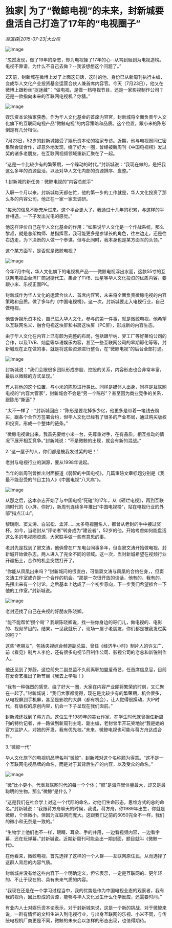 # 独家| 为了“微鲸电视”的未来，封新城要盘活自己打造了17年的“电视圈子”

*郑道森|2015-07-23|大公司*

![Image](http://si1.go2yd.com/get-image/0HsKYNq1Sa0)

“忽然发现，做了19年的杂志，却为电视操了17年的心--从骂到砸到为电视造榜。电视不靠谱，为什么不自己去做？--我该想想这个问题了。”

2天前，封新城在微博上发了上面这句话，这时的他，身份已从新周刊执行主编，变成华人文化产业投资基金运营合伙人兼首席内容官。今天（7月23日），他又在微博上跟粉丝“捉迷藏”：“做电视，是做一档电视节目，还是一家影视制作公司？还是一款指向未来的互联网电视机？你猜。”

![Image](http://si1.go2yd.com/get-image/0HsKYW4Mp3g)

娱乐资本论独家获悉，作为华人文化基金的首席内容官，封新城将全面负责华人文化旗下的互联网电视产品“微鲸电视”的内容策略和品质。这个位置，跟小米的陈彤倒是有几分相似。

7月23日，52岁的封新城接受了娱乐资本论的独家专访。近期，他与电视圈同仁密集聚会谈合作，却意外地发现，绕了好大一圈，曾经被新周刊《中国电视榜》发过奖的诸多老朋友，在互联网视频领域重新汇聚在了一起。

“这是一个比较少有的繁荣期，一个躁动的时代。”封新城说：“我现在做的，是把我这么多年的资源盘活，以及对华人文化内部的资源排序、盘整。”

1.封新城的新任务：微鲸电视的“内容总舵手”

入职一个月以来，封新城每天都在忙，他的第一步的工作就是，华人文化投资了那么多的内容公司，他正在一家一家去调研。

“每天的信息不断充斥过来。这个平台更大了，我通过十几年的积累，与这样的平台相遇，一下子发出光电的感觉。”

他这样评价自己在华人文化基金的作用：“如果说华人文化是一个作战系统，那么黎叔，就是总架构师、总指挥官，我可能更多是参谋长的角色，往左边走，还是往右边走，为下决断的人做一个参谋。但与此同时，我本身也是某方面军的头领。”

这个某方面军，是否就是微鲸电视？

![Image](http://si1.go2yd.com/get-image/0HsKYPKjVXE)

今年7月中旬，华人文化旗下的电视机产品——微鲸电视浮出水面，这款55寸的互联网电视由台湾厂商冠捷代工，集合了TVB、灿星等华人文化投资的优质内容，要跟小米、乐视正面PK。

封新城作为华人文化的运营合伙人、首席内容官，未来将全面负责微鲸电视的内容策略和品质。做了多年的《中国电视榜》，这一次，封新城要走入电视行业，自己做电视。

他告诉娱乐资本论，自己进入华人文化，参与的第一件事，就是微鲸电视，他希望以互联网名义，融合电视这块屏和书房这块屏（PC屏），形成新的内容生态。

由于华人文化在内容上已有颇为完整的布局，包括跟华纳、梦工厂等好莱坞公司的合作，以及TVB、灿星等华语娱乐内容，甚至一些互联网公司的早期孵化等等，封新城现在正在做的事，就是将这些资源进行整合，在“微鲸电视”的后台全部打通。

![Image](http://si1.go2yd.com/get-image/0HsKYQdsWxs)

封新城说：“我们会跟很多团队形成参股、控股的关系，内容形态也会非常丰富，最后以微鲸的方式呈现。”

有人将他的这个位置，与小米的陈彤进行类比。同样是媒体人出身，同样是互联网电视的“内容大管家”，封新城会不会是“另一个陈彤”？甚至因为商业竞争的关系，跟陈彤“撕逼”？

“太不一样了！”封新城回应：“陈彤是要花掉多少亿，他更多是带着一笔钱去购买，跟各个合作方签署合约，但华人文化已经有了很多的产业布局，通过购买版权和投资，形成一个整体的链条。”

“微鲸电视做出来，我首先要给小米一台，先尊重对手，在有品质，相互推动的情况下展开相互竞争。”封新城说：“不是微鲸的出现，就会有新的混战。”

2.“这一屋子的人，你们都是被我发过奖的吧！”

老封与电视行业的渊源，要从1998年说起。

当年的新周刊曾推出封面报道《弱智的中国电视》，几篇重磅文章标题分别是《我最不能忍受的节目主持人》《中国电视“八大病”》。

![Image](http://si1.go2yd.com/get-image/0HsKYTO8wPg)

从那之后，这本杂志开始了与中国电视“死磕”的17年，从《砸烂电视》，再到互联网时代的《小屏，你好》，新周刊连续多年推出“中国电视榜”，站在电视行业的外部“指点江山”。

黎瑞刚、窦文涛、白岩松、孟非……太多电视圈名人，都曾从老封的手中接过奖杯。如今，当老封从“评论者”转身成为“建设者”，52岁的他，开始考虑如何能盘活这么多的电视圈资源，大家联手做一些有意思的事。

老封先是找到了窦文涛，他俩曾在广东电台同事多年，但当窦文涛开始做电视，封新城开始做杂志，两人进入了完全不同的领域。这一次，当封新城希望在视频行业开疆拓土，合作的机会突然打开了。

“你能从凤凰出来吗？”封新城问的很直白，可惜窦文涛与凤凰的合约在身，，但窦文涛工作室或许是一个合作的机会。“那是一次很开放的谈话，他有的，我有的，先摆出来有一个讨论，之后基本上达成了一个初步意向，下一步我们希望掺合一下他的工作室。”封新城说。

![Image](http://si1.go2yd.com/get-image/0HsKYUihC1g)

老封还找了自己在央视的好朋友陈晓卿。

“能不能帮忙‘攒个局’？我跟陈晓卿说，找一些你身边的哥们儿，做电视的、电影的、视频节目的。结果，一见我就乐了，现场一屋子老朋友，你们都是被我发过奖的吧？”

这些“老朋友”，包括央视综合频道副总监、曾任《经济半小时》制片人的许文广、前《看见》制片人李伦，还有很多电视节目制作公司、影视公司的老总和新锐制作人。

他还见到了郑蔚，这位前央二副总监不久前离职加盟爱奇艺，任首席信息官，目前在爱奇艺推出了新节目《我去上学啦！》

“我有一种强烈的感觉，绕了好大一圈，大家在内容产业即将繁荣的时刻，又汇聚在一起了。”封新城说：“我们大家都觉得，现在是比较少有的繁荣期，机会很多，从电视屏到手机屏，甚至是影院的大屏（都有机会），让人觉得很躁动，大IP时代，有版权的原创内容，机会一下子呈现在我们面前。”

封新城还找到了蒋方舟。这位生于1989年的美女作家，在学生时代就曾担任新周刊的特约记者，并一路做到新周刊主笔、副主编，老封曾半开玩笑地说“我是她的官方监护人，对她的开发，我有优先权。”未来，微鲸电视也可能与蒋方舟达成合作。

3.“微鲸一代”

华人文化旗下的电视机品牌名叫“微鲸”，封新城对这个名称颇为得意。“这不是一个互联网电视品牌的命名，而是对于其背后生产的内容，以及受众的命名。”

![Image](http://si1.go2yd.com/get-image/0HsKYSrAdhw)

“微”比小更小，代表互联网时代的每一个个体；“鲸”是海洋里体量最大，却又是最聪明的生物。那么“微鲸”是什么？

“这是我们在社会学上对这一个代际的命名，对他们生命形态，思维方式的总的命名。”封新城说：“我跟蒋方舟聊天的时候，我说，蒋方舟，你1989年出生，你就是微鲸，个体微小，但因为互联网而庞大。这跟我们之前的6050完全不一样，我们的微小和无奈是一致的。”

“生物学上他们也不一样，眼睛、耳朵、手的并用，一边看视频内容，一边看字幕，还在玩弹幕。”封新城说。近期新周刊可能会出一期封面，题目就叫《微鲸一代》。

在他看来，微鲸电视，首先选择了这样的一个人群——互联网原住民，从而选择了这群人背后的内容气质。

封新城并没有给这些内容下一个明确定义，但它表示，一定是互联网的、更年轻的、不止于现在的、具有未来气质的内容。

“我现在还是在一个学习过程当中，我的优势是作为中国电视业态的观察者，我有我的视角，因此形成的资源，能够与华人文化发生什么化学反应，还需要时间。”

有业内人士对娱乐资本论表示，对于封新城来说，这是一个新的挑战，对于微鲸来说，一群有情怀的文科生进入到电视行业，与出身互联网的乐视、小米不同，与传统电视机厂商更是不同，微鲸的未来会以怎样的形态出现，也值得期待。

